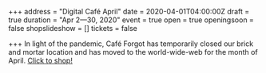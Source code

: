 +++
address = "Digital Café April"
date = 2020-04-01T04:00:00Z
draft = true
duration = "Apr 2—30, 2020"
event = true
open = true
openingsoon = false
shopslideshow = []
tickets = false

+++
In light of the pandemic, Café Forgot has temporarily closed our brick and mortar location and has moved to the world-wide-web for the month of April. [Click to shop!](https://shop.cafeforgot.com/ "Click to shop")